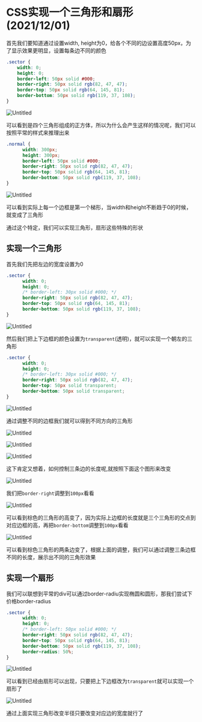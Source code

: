 # CSS实现一个三角形和扇形(2021/12/01)

首先我们要知道通过设置width, height为0，给各个不同的边设置高度50px，为了显示效果更明显，设置每条边不同的颜色

```css
.sector {
    width: 0;
    height: 0;
    border-left: 50px solid #000;
    border-right: 50px solid rgb(82, 47, 47);
    border-top: 50px solid rgb(64, 145, 81);
    border-bottom: 50px solid rgb(119, 37, 108);
}
```

![Untitled](img/Untitled.png)

可以看到是四个三角形组成的正方体，所以为什么会产生这样的情况呢，我们可以按照平常的样式来推理出来

```css
.normal {
      width: 300px;
      height: 300px;
      border-left: 50px solid #000;
      border-right: 50px solid rgb(82, 47, 47);
      border-top: 50px solid rgb(64, 145, 81);
      border-bottom: 50px solid rgb(119, 37, 108);
}
```

![Untitled](img/Untitled%201.png)

可以看到实际上每一个边框是第一个梯形，当width和height不断趋于0的时候，就变成了三角形

通过这个特定，我们可以实现三角形，扇形这些特殊的形状

## 实现一个三角形

首先我们先把左边的宽度设置为0

```css
.sector {
      width: 0;
      height: 0;
      /* border-left: 30px solid #000; */
      border-right: 50px solid rgb(82, 47, 47);
      border-top: 50px solid rgb(64, 145, 81);
      border-bottom: 50px solid rgb(119, 37, 108);
}
```

![Untitled](img/Untitled%202.png)

然后我们把上下边框的颜色设置为`transparent`(透明)，就可以实现一个朝左的三角形

```css
.sector {
      width: 0;
      height: 0;
      /* border-left: 30px solid #000; */
      border-right: 50px solid rgb(82, 47, 47);
      border-top: 50px solid transparent;
      border-bottom: 50px solid transparent;
}
```

![Untitled](img/Untitled%203.png)

通过调整不同的边框我们就可以得到不同方向的三角形

![Untitled](img/Untitled%204.png)

![Untitled](img/Untitled%205.png)

![Untitled](img/Untitled%206.png)

这下肯定又想着，如何控制三条边的长度呢,就按照下面这个图形来改变

![Untitled](img/Untitled%202.png)

我们把`border-right`调整到`100px`看看

![Untitled](img/Untitled%207.png)

可以看到棕色的三角形的高变了，因为实际上边框的长度就是三个三角形的交点到对应边框的高，再把`border-bottom`调整到`100px`看看

![Untitled](img/Untitled%208.png)

可以看到棕色三角形的两条边变了，根据上面的调整，我们可以通过调整三条边框不同的长度，展示出不同的三角形效果

## 实现一个扇形

我们可以联想到平常的div可以通过border-radiu实现椭圆和圆形，那我们尝试下价格border-radius

```css
.sector {
      width: 0;
      height: 0;
      /* border-left: 50px solid #000; */
      border-right: 50px solid rgb(82, 47, 47);
      border-top: 50px solid rgb(64, 145, 81);
      border-bottom: 50px solid rgb(119, 37, 108);
      border-radius: 50%;
}
```

![Untitled](img/Untitled%209.png)

可以看到已经由扇形可以出现，只要把上下边框改为`transparent`就可以实现一个扇形了

![Untitled](img/Untitled%2010.png)

通过上面实现三角形改变半径只要改变对应边的宽度就行了